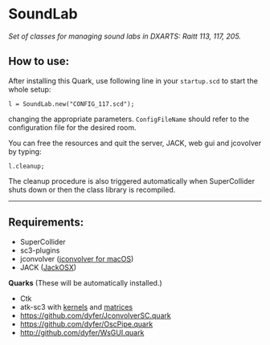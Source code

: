 # SoundLab

_Set of classes for managing sound labs in DXARTS: Raitt 113, 117, 205._

## How to use:

After installing this Quark, use following line in your `startup.scd` to start the whole setup:

```supercollider
l = SoundLab.new("CONFIG_117.scd");
```
changing the appropriate parameters. `ConfigFileName` should refer to the configuration file for the desired room.

You can free the resources and quit the server, JACK, web gui and jcovolver by typing:
```supercollider
l.cleanup;
```
The cleanup procedure is also triggered automatically when SuperCollider shuts down or then the class library is recompiled.


-----
## Requirements:
- SuperCollider
- sc3-plugins
- jconvolver ([jconvolver for macOS](http://www.matthiaskronlachner.com/?p=1515))
- JACK ([JackOSX](http://jackaudio.org/downloads/))

**Quarks** (These will be automatically installed.)
- Ctk
- atk-sc3 with [kernels](http://www.ambisonictoolkit.net/download/kernels/) and [matrices](http://www.ambisonictoolkit.net/download/matrices/)
- https://github.com/dyfer/JconvolverSC.quark
- https://github.com/dyfer/OscPipe.quark
- http://github.com/dyfer/WsGUI.quark
